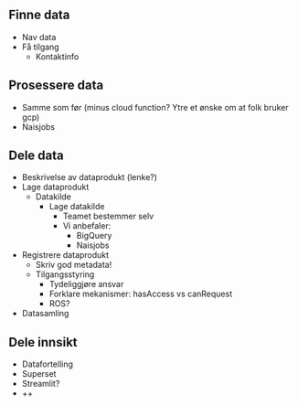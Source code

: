 ## Finne data
- Nav data
- Få tilgang
    - Kontaktinfo

## Prosessere data
- Samme som før (minus cloud function? Ytre et ønske om at folk bruker gcp)
- Naisjobs

## Dele data
- Beskrivelse av dataprodukt (lenke?)
- Lage dataprodukt
    - Datakilde
        - Lage datakilde
            - Teamet bestemmer selv
            - Vi anbefaler:
                - BigQuery
                - Naisjobs
- Registrere dataprodukt
    - Skriv god metadata!
    - Tilgangsstyring
        - Tydeliggjøre ansvar
        - Forklare mekanismer: hasAccess vs canRequest
        - ROS?
- Datasamling

## Dele innsikt
- Datafortelling
- Superset
- Streamlit?
- ++